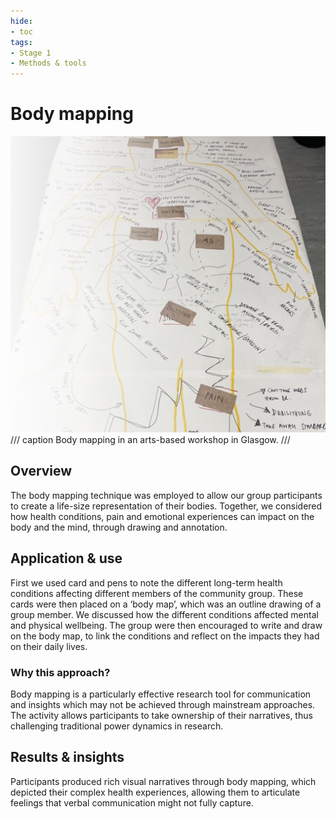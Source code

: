 ```yaml
---
hide:
- toc
tags: 
- Stage 1
- Methods & tools
--- 
```


# Body mapping 

![Activity books](../assets/body-mapping.png)
/// caption
Body mapping in an arts-based workshop in Glasgow.
///

## Overview  
The body mapping technique was employed to allow our group participants to create a life-size representation of their bodies. Together, we considered how health conditions, pain and emotional experiences can impact on the body and the mind, through drawing and annotation.  

## Application & use  
First we used card and pens to note the different long-term health conditions affecting different members of the community group. These cards were then placed on a ‘body map’, which was an outline drawing of a group member. We discussed how the different conditions affected mental and physical wellbeing. The group were then encouraged to write and draw on the body map, to link the conditions and reflect on the impacts they had on their daily lives. 

### Why this approach?  
Body mapping is a particularly effective research tool for communication and insights which may not be achieved through mainstream approaches. The activity allows participants to take ownership of their narratives, thus challenging traditional power dynamics in research.

## Results & insights   
Participants produced rich visual narratives through body mapping, which depicted their complex health experiences, allowing them to articulate feelings that verbal communication might not fully capture. 
